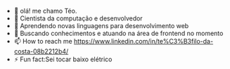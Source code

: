 - 👋 olá! me chamo Téo.
- 👀 Cientista da computação e desenvolvedor
- 🌱 Aprendendo novas linguagens para desenvolvimento web
- 💞️ Buscando conhecimentos e atuando na área de frontend no momento
- 📫 How to reach me https://www.linkedin.com/in/te%C3%B3filo-da-costa-08b2212b4/
- ⚡ Fun fact:Sei tocar baixo elétrico 

<!---
Teocfx/Teocfx is a ✨ special ✨ repository because its `README.md` (this file) appears on your GitHub profile.
You can click the Preview link to take a look at your changes.
--->
